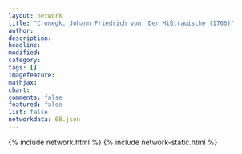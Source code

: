```yaml
---
layout: network
title: "Cronegk, Johann Friedrich von: Der Mißtrauische (1766)"
author:
description:
headline:
modified:
category:
tags: []
imagefeature: 
mathjax: 
chart: 
comments: false
featured: false
list: false
networkdata: 68.json
---
```

{% include network.html %}
{% include network-static.html %}

